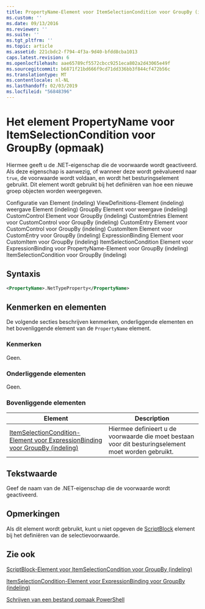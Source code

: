```yaml
---
title: PropertyName-Element voor ItemSelectionCondition voor GroupBy (indeling) | Microsoft Docs
ms.custom: ''
ms.date: 09/13/2016
ms.reviewer: ''
ms.suite: ''
ms.tgt_pltfrm: ''
ms.topic: article
ms.assetid: 221cbdc2-f794-4f3a-9d40-bfdd8cba1013
caps.latest.revision: 6
ms.openlocfilehash: aae65789cf5572cbcc9251eca802a2d43065e49f
ms.sourcegitcommit: b6871f21bd666f9cd71dd336bb3f844cf472b56c
ms.translationtype: MT
ms.contentlocale: nl-NL
ms.lasthandoff: 02/03/2019
ms.locfileid: "56848396"
---
```

# <a name="propertyname-element-for-itemselectioncondition-for-groupby-format"></a>Het element PropertyName voor ItemSelectionCondition voor GroupBy (opmaak)

Hiermee geeft u de .NET-eigenschap die de voorwaarde wordt geactiveerd. Als deze eigenschap is aanwezig, of wanneer deze wordt geëvalueerd naar `true`, de voorwaarde wordt voldaan, en wordt het besturingselement gebruikt. Dit element wordt gebruikt bij het definiëren van hoe een nieuwe groep objecten worden weergegeven.

Configuratie van Element (indeling) ViewDefinitions-Element (indeling) weergave Element (indeling) GroupBy Element voor weergave (indeling) CustomControl Element voor GroupBy (indeling) CustomEntries Element voor CustomControl voor GroupBy (indeling) CustomEntry Element voor CustomControl voor GroupBy (indeling) CustomItem Element voor CustomEntry voor GroupBy (indeling) ExpressionBinding Element voor CustomItem voor GroupBy (indeling) ItemSelectionCondition Element voor ExpressionBinding voor PropertyName-Element voor GroupBy (indeling) ItemSelectionCondition voor GroupBy (indeling)

## <a name="syntax"></a>Syntaxis

```xml
<PropertyName>.NetTypeProperty</PropertyName>
```

## <a name="attributes-and-elements"></a>Kenmerken en elementen

De volgende secties beschrijven kenmerken, onderliggende elementen en het bovenliggende element van de `PropertyName` element.

### <a name="attributes"></a>Kenmerken

Geen.

### <a name="child-elements"></a>Onderliggende elementen

Geen.

### <a name="parent-elements"></a>Bovenliggende elementen

|Element|Description|
|-------------|-----------------|
|[ItemSelectionCondition-Element voor ExpressionBinding voor GroupBy (indeling)](./itemselectioncondition-element-for-expressionbinding-for-groupby-format.md)|Hiermee definieert u de voorwaarde die moet bestaan voor dit besturingselement moet worden gebruikt.|

## <a name="text-value"></a>Tekstwaarde

Geef de naam van de .NET-eigenschap die de voorwaarde wordt geactiveerd.

## <a name="remarks"></a>Opmerkingen

Als dit element wordt gebruikt, kunt u niet opgeven de [ScriptBlock](./scriptblock-element-for-itemselectioncondition-for-groupby-format.md) element bij het definiëren van de selectievoorwaarde.

## <a name="see-also"></a>Zie ook

[ScriptBlock-Element voor ItemSelectionCondition voor GroupBy (indeling)](./scriptblock-element-for-itemselectioncondition-for-groupby-format.md)

[ItemSelectionCondition-Element voor ExpressionBinding voor GroupBy (indeling)](./itemselectioncondition-element-for-expressionbinding-for-groupby-format.md)

[Schrijven van een bestand opmaak PowerShell](./writing-a-powershell-formatting-file.md)

